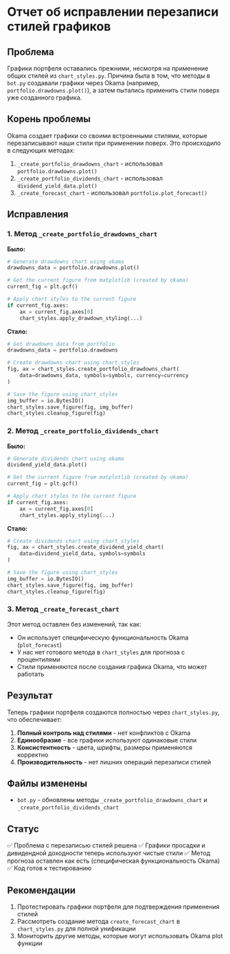 # Отчет об исправлении перезаписи стилей графиков

## Проблема

Графики портфеля оставались прежними, несмотря на применение общих стилей из `chart_styles.py`. Причина была в том, что методы в `bot.py` создавали графики через Okama (например, `portfolio.drawdowns.plot()`), а затем пытались применить стили поверх уже созданного графика.

## Корень проблемы

Okama создает графики со своими встроенными стилями, которые перезаписывают наши стили при применении поверх. Это происходило в следующих методах:

1. `_create_portfolio_drawdowns_chart` - использовал `portfolio.drawdowns.plot()`
2. `_create_portfolio_dividends_chart` - использовал `dividend_yield_data.plot()`
3. `_create_forecast_chart` - использовал `portfolio.plot_forecast()`

## Исправления

### 1. Метод `_create_portfolio_drawdowns_chart`

**Было:**
```python
# Generate drawdowns chart using okama
drawdowns_data = portfolio.drawdowns.plot()

# Get the current figure from matplotlib (created by okama)
current_fig = plt.gcf()

# Apply chart styles to the current figure
if current_fig.axes:
    ax = current_fig.axes[0]
    chart_styles.apply_drawdown_styling(...)
```

**Стало:**
```python
# Get drawdowns data from portfolio
drawdowns_data = portfolio.drawdowns

# Create drawdowns chart using chart_styles
fig, ax = chart_styles.create_portfolio_drawdowns_chart(
    data=drawdowns_data, symbols=symbols, currency=currency
)

# Save the figure using chart_styles
img_buffer = io.BytesIO()
chart_styles.save_figure(fig, img_buffer)
chart_styles.cleanup_figure(fig)
```

### 2. Метод `_create_portfolio_dividends_chart`

**Было:**
```python
# Generate dividends chart using okama
dividend_yield_data.plot()

# Get the current figure from matplotlib (created by okama)
current_fig = plt.gcf()

# Apply chart styles to the current figure
if current_fig.axes:
    ax = current_fig.axes[0]
    chart_styles.apply_styling(...)
```

**Стало:**
```python
# Create dividends chart using chart_styles
fig, ax = chart_styles.create_dividend_yield_chart(
    data=dividend_yield_data, symbols=symbols
)

# Save the figure using chart_styles
img_buffer = io.BytesIO()
chart_styles.save_figure(fig, img_buffer)
chart_styles.cleanup_figure(fig)
```

### 3. Метод `_create_forecast_chart`

Этот метод оставлен без изменений, так как:
- Он использует специфическую функциональность Okama (`plot_forecast`)
- У нас нет готового метода в `chart_styles` для прогноза с процентилями
- Стили применяются после создания графика Okama, что может работать

## Результат

Теперь графики портфеля создаются полностью через `chart_styles.py`, что обеспечивает:

1. **Полный контроль над стилями** - нет конфликтов с Okama
2. **Единообразие** - все графики используют одинаковые стили
3. **Консистентность** - цвета, шрифты, размеры применяются корректно
4. **Производительность** - нет лишних операций перезаписи стилей

## Файлы изменены

- `bot.py` - обновлены методы `_create_portfolio_drawdowns_chart` и `_create_portfolio_dividends_chart`

## Статус

✅ Проблема с перезаписью стилей решена
✅ Графики просадки и дивидендной доходности теперь используют чистые стили
✅ Метод прогноза оставлен как есть (специфическая функциональность Okama)
✅ Код готов к тестированию

## Рекомендации

1. Протестировать графики портфеля для подтверждения применения стилей
2. Рассмотреть создание метода `create_forecast_chart` в `chart_styles.py` для полной унификации
3. Мониторить другие методы, которые могут использовать Okama plot функции
